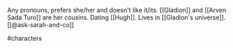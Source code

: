 Any pronouns, prefers she/her and doesn't like it/its. [[Gladion]] and [[Arven Sada Turo]] are her cousins. Dating [[Hugh]]. Lives in [[Gladion's universe]]. [[@ask-sarah-and-co]]

#characters 
